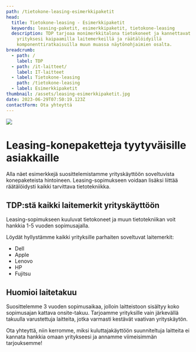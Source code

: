 ```yaml
---
path: /tietokone-leasing-esimerkkipaketit
head:
  title: Tietokone-leasing - Esimerkkipaketit
  keywords: leasing-paketit, esimerkkipaketit, tietokone-leasing
  description: TDP tarjoaa monimerkkitalona tietokoneet ja kannettavat juuri
    yrityksesi kaipaamilla laitemerkeillä ja räätälöidyillä
    komponenttiratkaisuilla muun muassa näytönohjaimien osalta.
breadcrumb:
  - path: /
    label: TDP
  - path: /it-laitteet/
    label: IT-laitteet
  - label: Tietokone-leasing
    path: /tietokone-leasing
  - label: Esimerkkipaketit
thumbnail: /assets/leasing-esimerkkipaketit.jpg
date: 2023-06-29T07:50:19.123Z
contactForm: Ota yhteyttä
---
```

![](/assets/leasing-esimerkkipaketit.jpg)

# Leasing-konepaketteja tyytyväisille asiakkaille

Alla näet esimerkkejä suosittelemistamme yrityskäyttöön soveltuvista konepaketeista hintoineen. Leasing-sopimukseen voidaan lisäksi liittää räätälöidysti kaikki tarvittava tietotekniikka.

## TDP:stä kaikki laitemerkit yrityskäyttöön

Leasing-sopimukseen kuuluvat tietokoneet ja muun tietotekniikan voit hankkia 1-5 vuoden sopimusajalla. 

Löydät hyllystämme kaikki yrityksille parhaiten soveltuvat laitemerkit:

* D﻿ell
* A﻿pple
* Lenovo
* HP
* Fujitsu

## Huomioi laitetakuu

Suosittelemme 3 vuoden sopimusaikaa, jolloin laitteistoon sisältyy koko sopimusajan kattava onsite-takuu. T﻿arjoamme yrityksille vain järkevällä takuulla varustettuja laitteita, jotka varmasti kestävät vaativan yrityskäytön.

O﻿ta yhteyttä, niin kerromme, miksi kuluttajakäyttöön suunniteltuja laitteita ei kannata hankkia omaan yritykseesi ja annamme viimeisimmän tarjouksemme!

<ListOfLeasingPackages />